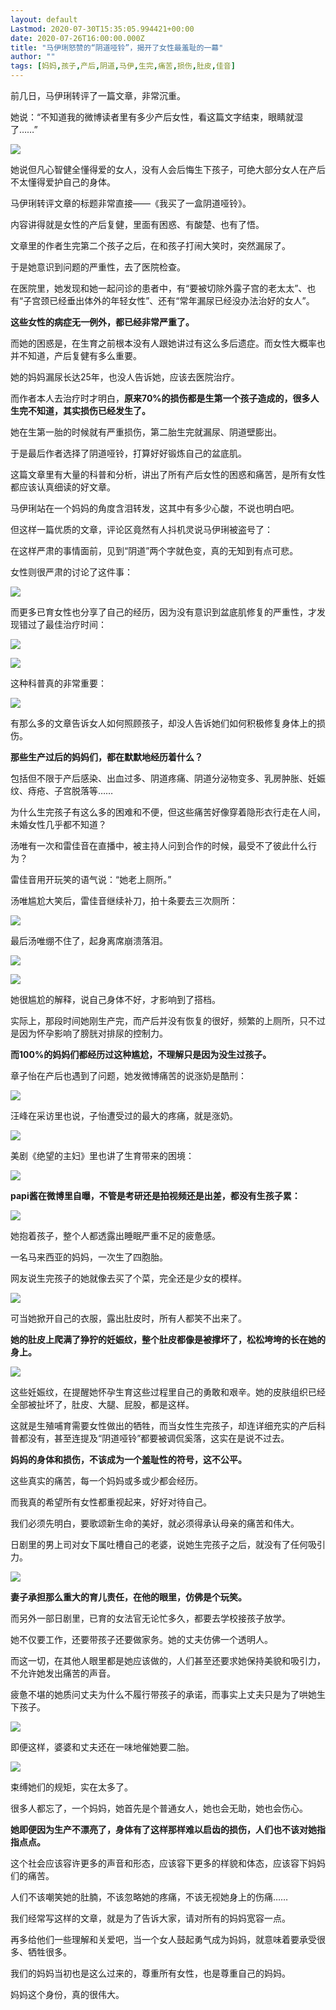 ```yaml
---
layout: default
Lastmod: 2020-07-30T15:35:05.994421+00:00
date: 2020-07-26T16:00:00.000Z
title: "马伊琍怒赞的“阴道哑铃”，揭开了女性最羞耻的一幕"
author: ""
tags: [妈妈,孩子,产后,阴道,马伊,生完,痛苦,损伤,肚皮,佳音]
---
```


前几日，马伊琍转评了一篇文章，非常沉重。

她说：“不知道我的微博读者里有多少产后女性，看这篇文字结束，眼睛就湿了……”

![](https://images.weserv.nl/?url=https%3A//pic4.zhimg.com/v2-e3213947b2a5dd3a95eac3e516d5c46b_b.jpg)

她说但凡心智健全懂得爱的女人，没有人会后悔生下孩子，可绝大部分女人在产后不太懂得爱护自己的身体。

马伊琍转评文章的标题非常直接——《我买了一盒阴道哑铃》。

内容讲得就是女性的产后复健，里面有困惑、有酸楚、也有了悟。

文章里的作者生完第二个孩子之后，在和孩子打闹大笑时，突然漏尿了。

于是她意识到问题的严重性，去了医院检查。

在医院里，她发现和她一起问诊的患者中，有“要被切除外露子宫的老太太”、也有“子宫颈已经垂出体外的年轻女性”、还有“常年漏尿已经没办法治好的女人”。

**这些女性的病症无一例外，都已经非常严重了。**

而她的困惑是，在生育之前根本没有人跟她讲过有这么多后遗症。而女性大概率也并不知道，产后复健有多么重要。

她的妈妈漏尿长达25年，也没人告诉她，应该去医院治疗。

而作者本人去治疗时才明白，**原来70%的损伤都是生第一个孩子造成的，很多人生完不知道，其实损伤已经发生了。**

她在生第一胎的时候就有严重损伤，第二胎生完就漏尿、阴道壁膨出。

于是最后作者选择了阴道哑铃，打算好好锻炼自己的盆底肌。

这篇文章里有大量的科普和分析，讲出了所有产后女性的困惑和痛苦，是所有女性都应该认真细读的好文章。

马伊琍站在一个妈妈的角度含泪转发，这其中有多少心酸，不说也明白吧。

但这样一篇优质的文章，评论区竟然有人抖机灵说马伊琍被盗号了：

在这样严肃的事情面前，见到“阴道”两个字就色变，真的无知到有点可悲。

女性则很严肃的讨论了这件事：

![](https://images.weserv.nl/?url=https%3A//pic2.zhimg.com/v2-b8223e4e196cd06d61b7d7899978220e_b.jpg)

而更多已育女性也分享了自己的经历，因为没有意识到盆底肌修复的严重性，才发现错过了最佳治疗时间：

![](https://images.weserv.nl/?url=https%3A//pic3.zhimg.com/v2-65c62409c0f59c389beefeb62f47bb80_b.jpg)

![](https://images.weserv.nl/?url=https%3A//pic2.zhimg.com/v2-60d697b96a45ade170cb8b15358e0bc4_b.jpg)

这种科普真的非常重要：

![](https://images.weserv.nl/?url=https%3A//pic4.zhimg.com/v2-953e2502d5ecc9987ed063f3ea0bd176_b.jpg)

有那么多的文章告诉女人如何照顾孩子，却没人告诉她们如何积极修复身体上的损伤。

**那些生产过后的妈妈们，都在默默地经历着什么？**

包括但不限于产后感染、出血过多、阴道疼痛、阴道分泌物变多、乳房肿胀、妊娠纹、痔疮、子宫脱落等……

为什么生完孩子有这么多的困难和不便，但这些痛苦好像穿着隐形衣行走在人间，未婚女性几乎都不知道？

汤唯有一次和雷佳音在直播中，被主持人问到合作的时候，最受不了彼此什么行为？

雷佳音用开玩笑的语气说：“她老上厕所。”

汤唯尴尬大笑后，雷佳音继续补刀，拍十条要去三次厕所：

![](https://images.weserv.nl/?url=https%3A//pic3.zhimg.com/v2-cce5178b851f7ec942becf64b2e643a9_b.jpg)

最后汤唯绷不住了，起身离席崩溃落泪。

![](https://images.weserv.nl/?url=https%3A//picb.zhimg.com/v2-93a024bc4e0fcde45c82550a1240478f_b.gif)

![](https://images.weserv.nl/?url=https%3A//picb.zhimg.com/v2-6be41fb127184df544ac47ea0816219b_b.gif)

她很尴尬的解释，说自己身体不好，才影响到了搭档。

实际上，那段时间她刚生产完，而产后并没有恢复的很好，频繁的上厕所，只不过是因为怀孕影响了膀胱对排尿的控制力。

**而100%的妈妈们都经历过这种尴尬，不理解只是因为没生过孩子。**

章子怡在产后也遇到了问题，她发微博痛苦的说涨奶是酷刑：

![](https://images.weserv.nl/?url=https%3A//pic1.zhimg.com/v2-8623702d76a9aaa4fa65aee808e2c7ea_b.jpg)

汪峰在采访里也说，子怡遭受过的最大的疼痛，就是涨奶。

![](https://images.weserv.nl/?url=https%3A//picb.zhimg.com/v2-e3bca9acac6019fe51059be0c5ee7e13_b.jpg)

美剧《绝望的主妇》里也讲了生育带来的困境：

![](https://images.weserv.nl/?url=https%3A//pic1.zhimg.com/v2-2a5e2e185f2c7618abd639da0e1710c0_b.jpg)

**papi酱在微博里自曝，不管是考研还是拍视频还是出差，都没有生孩子累：**

![](https://images.weserv.nl/?url=https%3A//pic4.zhimg.com/v2-d05cda45ba4f4a0775f5dfb0fa984d8a_b.jpg)

她抱着孩子，整个人都透露出睡眠严重不足的疲惫感。

一名马来西亚的妈妈，一次生了四胞胎。

网友说生完孩子的她就像去买了个菜，完全还是少女的模样。

![](https://images.weserv.nl/?url=https%3A//pic3.zhimg.com/v2-e8d62322aff73c73c5e29535f5a1a501_b.jpg)

可当她掀开自己的衣服，露出肚皮时，所有人都笑不出来了。

**她的肚皮上爬满了狰狞的妊娠纹，整个肚皮都像是被撑坏了，松松垮垮的长在她的身上。**

![](https://images.weserv.nl/?url=https%3A//picb.zhimg.com/v2-b6ac432fe714bd65e23f9e56db2ed97b_b.jpg)

这些妊娠纹，在提醒她怀孕生育这些过程里自己的勇敢和艰辛。她的皮肤组织已经全部被扯坏了，肚皮、大腿、屁股，都是这样。

这就是生殖哺育需要女性做出的牺牲，而当女性生完孩子，却连详细充实的产后科普都没有，甚至连提及“阴道哑铃”都要被调侃奚落，这实在是说不过去。

**妈妈的身体和损伤，不该成为一个羞耻性的符号，这不公平。**

这些真实的痛苦，每一个妈妈或多或少都会经历。

而我真的希望所有女性都重视起来，好好对待自己。

我们必须先明白，要歌颂新生命的美好，就必须得承认母亲的痛苦和伟大。

日剧里的男上司对女下属吐槽自己的老婆，说她生完孩子之后，就没有了任何吸引力。

![](https://images.weserv.nl/?url=https%3A//pic1.zhimg.com/v2-7d4a6e2d2ce217f86080371be8c29446_b.jpg)

**妻子承担那么重大的育儿责任，在他的眼里，仿佛是个玩笑。**

而另外一部日剧里，已育的女法官无论忙多久，都要去学校接孩子放学。

她不仅要工作，还要带孩子还要做家务。她的丈夫仿佛一个透明人。

而这一切，在其他人眼里都是她应该做的，人们甚至还要求她保持美貌和吸引力，不允许她发出痛苦的声音。

疲惫不堪的她质问丈夫为什么不履行带孩子的承诺，而事实上丈夫只是为了哄她生下孩子。

![](https://images.weserv.nl/?url=https%3A//pic3.zhimg.com/v2-d5551d92a6143a1c7e55e3e729eadf0e_b.jpg)

即便这样，婆婆和丈夫还在一味地催她要二胎。

![](https://images.weserv.nl/?url=https%3A//pic4.zhimg.com/v2-cc183fbe9a650d2197a224720e9bdc0c_b.jpg)

束缚她们的规矩，实在太多了。

很多人都忘了，一个妈妈，她首先是个普通女人，她也会无助，她也会伤心。

**她即便因为生产不漂亮了，身体有了这样那样难以启齿的损伤，人们也不该对她指指点点。**

这个社会应该容许更多的声音和形态，应该容下更多的样貌和体态，应该容下妈妈们的痛苦。

人们不该嘲笑她的肚腩，不该忽略她的疼痛，不该无视她身上的伤痛……

我们经常写这样的文章，就是为了告诉大家，请对所有的妈妈宽容一点。

再多给他们一些理解和关爱吧，当一个女人鼓起勇气成为妈妈，就意味着要承受很多、牺牲很多。

我们的妈妈当初也是这么过来的，尊重所有女性，也是尊重自己的妈妈。

妈妈这个身份，真的很伟大。

